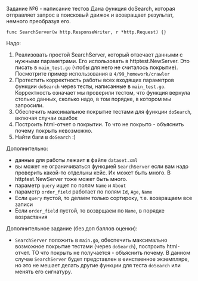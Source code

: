 Задание №6 - написание тестов
Дана функция doSearch, которая отправляет запрос в поисковый движок и возвращает результат, немного преобразуя его.

```
func SearchServer(w http.ResponseWriter, r *http.Request) {}
```

Надо:
1. Реализовать простой SearchServer, который отвечает данными с нужными параметрами. Его использовать в httptest.NewServer. Это писать в `main_test.go` (чтобы для него не считалось покрытие). Посмотрите пример использования в `4/99_homework/crawler`
1. Протестить корректность работы всех входящих параметров функции `doSearch` через тесты, написанные в `main_test.go`. Корректность означает мы проверили тестом, что функция вернула столько данных, сколько надо, в том порядке, в котором мы запросили.
2. Обеспечить максимальное покрытие тестами для функции `doSearch`, включая случаи ошибок
3. Построить html-отчет о покрытии. То что не покрыто - объяснить почему покрыть невозможно.
4. Найти баги в `doSearch` :)

Дополнительно:
* данные для работы лежаит в файле `dataset.xml`
* вы может не ограничиваться функцией `SearchServer` если вам надо проверить какой-то отдельны кейс. Их может быть много. B httptest.NewServer тоже может быть много.
* параметр `query` ищет по полям `Name` и `About`
* параметр `order_field` работает по полям `Id`, `Age`, `Name`
* Если `query` пустой, то делаем только сортироку, т.е. возвращаем все записи
* Если `order_field` пустой, то возврщаем по `Name`, в порядке возрастания

Дополнительное задание (без доп баллов оценки):
* `SearchServer` положить в `main.go`, обеспечить максимально возможное покрытие тестами (через `doSearch`), построить html-отчет. ТО что покрыть не получается - объяснить почему. В данном случае `SearchServer` будет представлен в еинственное экземпляре, но это не мешает делать другие функции для теста `doSearch` или менять его сигнатуру.